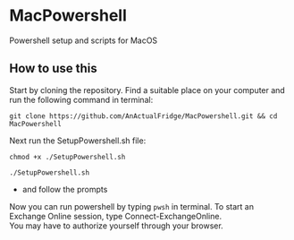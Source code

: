 # MacPowershell
Powershell setup and scripts for MacOS

## How to use this
Start by cloning the repository.
Find a suitable place on your computer and run the following command in terminal:

`git clone https://github.com/AnActualFridge/MacPowershell.git && cd MacPowershell`

Next run the SetupPowershell.sh file:

`chmod +x ./SetupPowershell.sh`

`./SetupPowershell.sh`
- and follow the prompts

Now you can run powershell by typing `pwsh` in terminal.
To start an Exchange Online session, type Connect-ExchangeOnline.  
You may have to authorize yourself through your browser.
